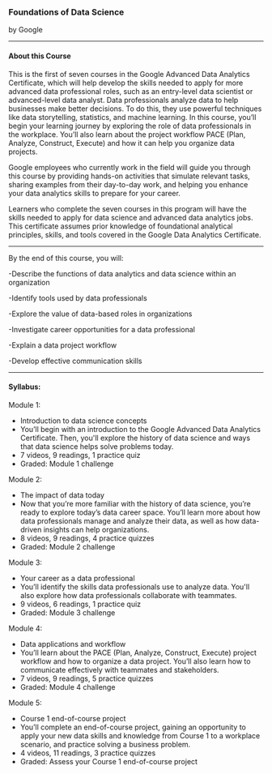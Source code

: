 ### Foundations of Data Science 
by Google

---------- 

#### About this Course
This is the first of seven courses in the Google Advanced Data Analytics Certificate, which will help develop the skills needed to apply for more advanced data professional roles, such as an entry-level data scientist or advanced-level data analyst. Data professionals analyze data to help businesses make better decisions. To do this, they use powerful techniques like data storytelling, statistics, and machine learning. In this course, you’ll begin your learning journey by exploring the role of data professionals in the workplace. You’ll also learn about the project workflow PACE (Plan, Analyze, Construct, Execute) and how it can help you organize data projects.   

Google employees who currently work in the field will guide you through this course by providing hands-on activities that simulate relevant tasks, sharing examples from their day-to-day work, and helping you enhance your data analytics skills to prepare for your career. 

Learners who complete the seven courses in this program will have the skills needed to apply for data science and advanced data analytics jobs. This certificate assumes prior knowledge of foundational analytical principles, skills, and tools covered in the Google Data Analytics Certificate.  

-------------

By the end of this course, you will:

-Describe the functions of data analytics and data science within an organization

-Identify tools used by data professionals 

-Explore the value of data-based roles in organizations 

-Investigate career opportunities for a data professional 

-Explain a data project workflow 

-Develop effective communication skills

---------------

#### Syllabus:


Module 1:
- Introduction to data science concepts
- You’ll begin with an introduction to the Google Advanced Data Analytics Certificate. Then, you'll explore the history of data science and ways that data science helps solve problems today.
- 7 videos, 9 readings, 1 practice quiz
- Graded: Module 1 challenge


Module 2:
- The impact of data today
- Now that you’re more familiar with the history of data science, you’re ready to explore today’s data career space. You’ll learn more about how data professionals manage and analyze their data, as well as how data-driven insights can help organizations.
- 8 videos, 9 readings, 4 practice quizzes
- Graded: Module 2 challenge

Module 3:
- Your career as a data professional
- You’ll identify the skills data professionals use to analyze data. You'll also explore how data professionals collaborate with teammates.
- 9 videos, 6 readings, 1 practice quiz
- Graded: Module 3 challenge

Module 4:
- Data applications and workflow
- You’ll learn about the PACE (Plan, Analyze, Construct, Execute) project workflow and how to organize a data project. You’ll also learn how to communicate effectively with teammates and stakeholders.
- 7 videos, 9 readings, 5 practice quizzes
- Graded: Module 4 challenge

Module 5:
- Course 1 end-of-course project
- You’ll complete an end-of-course project, gaining an opportunity to apply your new data skills and knowledge from Course 1 to a workplace scenario, and practice solving a business problem.
- 4 videos, 11 readings, 3 practice quizzes
- Graded: Assess your Course 1 end-of-course project